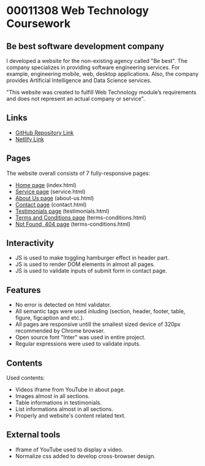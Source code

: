 # 00011308 Web Technology Coursework

## Be best software development company

I developed a website for the non-existing agency called "Be best". The company specializes in providing software engineering services. For example, engineering mobile, web, desktop applications. Also, the company provides Artificial Intelligence and Data Science services.

"This website was created to fulfill Web Technology module’s requirements and does not represent an actual company or service".

## Links

-   [GitHub Repository Link](https://github.com/inspirationjon/bebest)
-   [Netlify Link](https://bebest-0011308.netlify.app/index.html)

## Pages

The website overall consists of 7 fully-responsive pages:

-   [Home page](https://bebest-0011308.netlify.app/index.html) (index.html)
-   [Service page](https://bebest-0011308.netlify.app/service.html) (service.html)
-   [About Us page](https://bebest-0011308.netlify.app/about-us.html) (about-us.html)
-   [Contact page](https://bebest-0011308.netlify.app/contact.html) (contact.html)
-   [Testimonials page](https://bebest-0011308.netlify.app/testimonials.html) (testimonials.html)
-   [Terms and Conditions page](https://bebest-0011308.netlify.app/terms-conditions.html) (terms-conditions.html)
-   [Not Found, 404 page](https://bebest-0011308.netlify.app/not-found.html) (terms-conditions.html)

## Interactivity

-   JS is used to make toggling hamburger effect in header part.
-   JS is used to render DOM elements in almost all pages.
-   JS is used to validate inputs of submit form in contact page.

## Features

-   No error is detected on html validator.
-   All semantic tags were used inluding (section, header, footer, table, figure, figcaption and etc.).
-   All pages are responsive untill the smallest sized device of 320px recommended by Chrome browser.
-   Open source font "Inter" was used in entire project.
-   Regular expressions were used to validate inputs.

## Contents

Used contents:

-   Videos iframe from YouTube in about page.
-   Images almost in all sections.
-   Table informations in testimonials.
-   List informations almost in all sections.
-   Properly and website's content related text.

## External tools

-   Iframe of YouTube used to display a video.
-   Normalize css added to develop cross-browser design.
